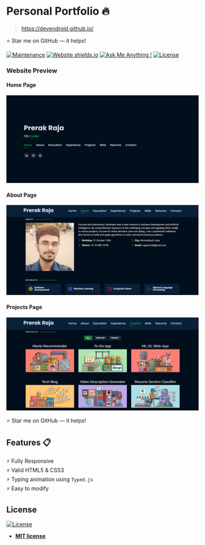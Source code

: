 # Personal Portfolio 🔥
> https://devendroid.github.io/

:star: Star me on GitHub — it helps!

[![Maintenance](https://img.shields.io/badge/maintained-yes-green.svg)](https://github.com/devendroid/devendroid.github.io/commits/master)
[![Website shields.io](https://img.shields.io/badge/website-up-yellow)](http://devendroid.github.io/)
[![Ask Me Anything !](https://img.shields.io/badge/ask%20me-linkedin-1abc9c.svg)](https://www.linkedin.com/in/devendra-patel-19847449)
[![License](http://img.shields.io/:license-mit-blue.svg?style=flat-square)](http://badges.mit-license.org)

### Website Preview
#### Home Page
<img src="website_images/HomePage.gif" width="900">


#### About Page
<img src="website_images/AboutPage.png" width="900">


#### Projects Page
<img src="website_images/ProjectPage.png" width="900">
  


:star: Star me on GitHub — it helps!

## Features 📋
⚡️ Fully Responsive\
⚡️ Valid HTML5 & CSS3\
⚡️ Typing animation using `Typed.js`\
⚡️ Easy to modify


## License
[![License](http://img.shields.io/:license-mit-blue.svg?style=flat-square)](http://badges.mit-license.org)

- **[MIT license](http://opensource.org/licenses/mit-license.php)**
